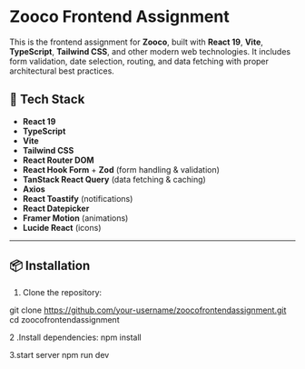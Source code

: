 # Zooco Frontend Assignment

This is the frontend assignment for **Zooco**, built with **React 19**, **Vite**, **TypeScript**, **Tailwind CSS**, and other modern web technologies. It includes form validation, date selection, routing, and data fetching with proper architectural best practices.

## 🧱 Tech Stack

- **React 19**
- **TypeScript**
- **Vite**
- **Tailwind CSS**
- **React Router DOM**
- **React Hook Form** + **Zod** (form handling & validation)
- **TanStack React Query** (data fetching & caching)
- **Axios**
- **React Toastify** (notifications)
- **React Datepicker**
- **Framer Motion** (animations)
- **Lucide React** (icons)

---

## 📦 Installation

1. Clone the repository:

git clone https://github.com/your-username/zoocofrontendassignment.git
cd zoocofrontendassignment

2 .Install dependencies:
npm install

3.start server
npm run dev

